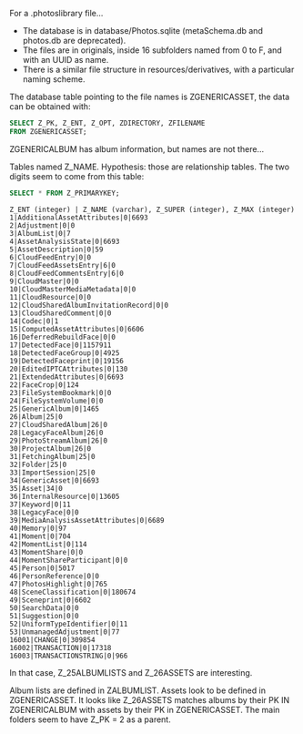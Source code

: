 For a .photoslibrary file...

- The database is in database/Photos.sqlite (metaSchema.db and photos.db are deprecated).
- The files are in originals, inside 16 subfolders named from 0 to F, and with an UUID as name.
- There is a similar file structure in resources/derivatives, with a particular naming scheme.

The database table pointing to the file names is ZGENERICASSET, the data can be obtained with:

```sql
SELECT Z_PK, Z_ENT, Z_OPT, ZDIRECTORY, ZFILENAME
FROM ZGENERICASSET;
```

ZGENERICALBUM has album information, but names are not there...

Tables named Z_<two digits>NAME. Hypothesis: those are relationship tables. The two digits seem to come from this table:

```sql
SELECT * FROM Z_PRIMARYKEY;
```

```
Z_ENT (integer) | Z_NAME (varchar), Z_SUPER (integer), Z_MAX (integer)
1|AdditionalAssetAttributes|0|6693
2|Adjustment|0|0
3|AlbumList|0|7
4|AssetAnalysisState|0|6693
5|AssetDescription|0|59
6|CloudFeedEntry|0|0
7|CloudFeedAssetsEntry|6|0
8|CloudFeedCommentsEntry|6|0
9|CloudMaster|0|0
10|CloudMasterMediaMetadata|0|0
11|CloudResource|0|0
12|CloudSharedAlbumInvitationRecord|0|0
13|CloudSharedComment|0|0
14|Codec|0|1
15|ComputedAssetAttributes|0|6606
16|DeferredRebuildFace|0|0
17|DetectedFace|0|1157911
18|DetectedFaceGroup|0|4925
19|DetectedFaceprint|0|19156
20|EditedIPTCAttributes|0|130
21|ExtendedAttributes|0|6693
22|FaceCrop|0|124
23|FileSystemBookmark|0|0
24|FileSystemVolume|0|0
25|GenericAlbum|0|1465
26|Album|25|0
27|CloudSharedAlbum|26|0
28|LegacyFaceAlbum|26|0
29|PhotoStreamAlbum|26|0
30|ProjectAlbum|26|0
31|FetchingAlbum|25|0
32|Folder|25|0
33|ImportSession|25|0
34|GenericAsset|0|6693
35|Asset|34|0
36|InternalResource|0|13605
37|Keyword|0|11
38|LegacyFace|0|0
39|MediaAnalysisAssetAttributes|0|6689
40|Memory|0|97
41|Moment|0|704
42|MomentList|0|114
43|MomentShare|0|0
44|MomentShareParticipant|0|0
45|Person|0|5017
46|PersonReference|0|0
47|PhotosHighlight|0|765
48|SceneClassification|0|180674
49|Sceneprint|0|6602
50|SearchData|0|0
51|Suggestion|0|0
52|UniformTypeIdentifier|0|11
53|UnmanagedAdjustment|0|77
16001|CHANGE|0|309854
16002|TRANSACTION|0|17318
16003|TRANSACTIONSTRING|0|966
```

In that case, Z_25ALBUMLISTS and Z_26ASSETS are interesting.

Album lists are defined in ZALBUMLIST.
Assets look to be defined in ZGENERICASSET.
It looks like Z_26ASSETS matches albums by their PK IN ZGENERICALBUM with assets by their PK in ZGENERICASSET.
The main folders seem to have Z_PK = 2 as a parent.
